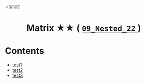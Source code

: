 <p align="left">
  <a href="../README.md">
    <img src="../../Z99-OTHERS/00-common/00-back.png" style="width:10%">
  </a>
</p>

<div align="center">
  <h1>
    Matrix ★★ (
      <a href="https://drive.google.com/file/d/1CTwQql8pKD4g2zZTikhUhIYJfhhv1WPB/view?usp=drive_link">
        <code>09_Nested_22</code>
      </a>
    )
  </h1>
</div>

# Contents

-   [test1]()
-   [test2]()
-   [test3]()
